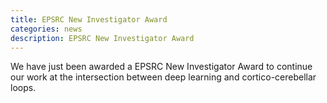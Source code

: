```yaml
---
title: EPSRC New Investigator Award
categories: news
description: EPSRC New Investigator Award
---
```


We have just been awarded a EPSRC New Investigator Award to continue our work at the intersection between deep learning and cortico-cerebellar loops.